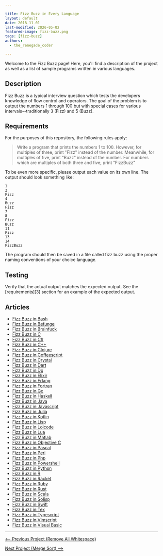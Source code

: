 ```yaml
---

title: Fizz Buzz in Every Language
layout: default
date: 2018-11-01
last-modified: 2020-05-02
featured-image: fizz-buzz.png
tags: [fizz-buzz]
authors:
  - the_renegade_coder

---
```


Welcome to the Fizz Buzz page! Here, you'll find a description of the project as well as a list of sample programs written in various languages.

## Description

Fizz Buzz is a typical interview question which tests the developers knowledge
of flow control and operators. The goal of the problem is to output the
numbers 1 through 100 but with special cases for various intervals--traditionally
3 (Fizz) and 5 (Buzz).


## Requirements

For the purposes of this repository, the following rules apply:

> Write a program that prints the numbers 1 to 100. However, for multiples of three,
> print "Fizz" instead of the number. Meanwhile, for multiples of five, print "Buzz"
> instead of the number. For numbers which are multiples of both three and five,
> print "FizzBuzz"

To be even more specific, please output each value on its own line. The output
should look something like:

```console
1
2
Fizz
4
Buzz
Fizz
7
8
Fizz
Buzz
11
Fizz
13
14
FizzBuzz
```

The program should then be saved in a file called fizz buzz using the proper
naming conventions of your choice language.


## Testing

Verify that the actual output matches the expected output. See the
[requirements][3] section for an example of the expected output.


## Articles

- [Fizz Buzz in Bash](https://sampleprograms.io/projects/fizz-buzz/bash)
- [Fizz Buzz in Befunge](https://sampleprograms.io/projects/fizz-buzz/befunge)
- [Fizz Buzz in Brainfuck](https://sampleprograms.io/projects/fizz-buzz/brainfuck)
- [Fizz Buzz in C](https://sampleprograms.io/projects/fizz-buzz/c)
- [Fizz Buzz in C#](https://sampleprograms.io/projects/fizz-buzz/c-sharp)
- [Fizz Buzz in C++](https://sampleprograms.io/projects/fizz-buzz/c-plus-plus)
- [Fizz Buzz in Clojure](https://sampleprograms.io/projects/fizz-buzz/clojure)
- [Fizz Buzz in Coffeescript](https://sampleprograms.io/projects/fizz-buzz/coffeescript)
- [Fizz Buzz in Crystal](https://sampleprograms.io/projects/fizz-buzz/crystal)
- [Fizz Buzz in Dart](https://sampleprograms.io/projects/fizz-buzz/dart)
- [Fizz Buzz in Dg](https://sampleprograms.io/projects/fizz-buzz/dg)
- [Fizz Buzz in Elixir](https://sampleprograms.io/projects/fizz-buzz/elixir)
- [Fizz Buzz in Erlang](https://sampleprograms.io/projects/fizz-buzz/erlang)
- [Fizz Buzz in Fortran](https://sampleprograms.io/projects/fizz-buzz/fortran)
- [Fizz Buzz in Go](https://sampleprograms.io/projects/fizz-buzz/go)
- [Fizz Buzz in Haskell](https://sampleprograms.io/projects/fizz-buzz/haskell)
- [Fizz Buzz in Java](https://sampleprograms.io/projects/fizz-buzz/java)
- [Fizz Buzz in Javascript](https://sampleprograms.io/projects/fizz-buzz/javascript)
- [Fizz Buzz in Julia](https://sampleprograms.io/projects/fizz-buzz/julia)
- [Fizz Buzz in Kotlin](https://sampleprograms.io/projects/fizz-buzz/kotlin)
- [Fizz Buzz in Lisp](https://sampleprograms.io/projects/fizz-buzz/lisp)
- [Fizz Buzz in Lolcode](https://sampleprograms.io/projects/fizz-buzz/lolcode)
- [Fizz Buzz in Lua](https://sampleprograms.io/projects/fizz-buzz/lua)
- [Fizz Buzz in Matlab](https://sampleprograms.io/projects/fizz-buzz/matlab)
- [Fizz Buzz in Objective C](https://sampleprograms.io/projects/fizz-buzz/objective-c)
- [Fizz Buzz in Pascal](https://sampleprograms.io/projects/fizz-buzz/pascal)
- [Fizz Buzz in Perl](https://sampleprograms.io/projects/fizz-buzz/perl)
- [Fizz Buzz in Php](https://sampleprograms.io/projects/fizz-buzz/php)
- [Fizz Buzz in Powershell](https://sampleprograms.io/projects/fizz-buzz/powershell)
- [Fizz Buzz in Python](https://sampleprograms.io/projects/fizz-buzz/python)
- [Fizz Buzz in R](https://sampleprograms.io/projects/fizz-buzz/r)
- [Fizz Buzz in Racket](https://sampleprograms.io/projects/fizz-buzz/racket)
- [Fizz Buzz in Ruby](https://sampleprograms.io/projects/fizz-buzz/ruby)
- [Fizz Buzz in Rust](https://sampleprograms.io/projects/fizz-buzz/rust)
- [Fizz Buzz in Scala](https://sampleprograms.io/projects/fizz-buzz/scala)
- [Fizz Buzz in Solisp](https://sampleprograms.io/projects/fizz-buzz/solisp)
- [Fizz Buzz in Swift](https://sampleprograms.io/projects/fizz-buzz/swift)
- [Fizz Buzz in Tex](https://sampleprograms.io/projects/fizz-buzz/tex)
- [Fizz Buzz in Typescript](https://sampleprograms.io/projects/fizz-buzz/typescript)
- [Fizz Buzz in Vimscript](https://sampleprograms.io/projects/fizz-buzz/vimscript)
- [Fizz Buzz in Visual Basic](https://sampleprograms.io/projects/fizz-buzz/visual-basic)

---

<nav class="project-nav">

<div id="prev">

[<-- Previous Project (Remove All Whitespace)](https://sampleprograms.io/projects/remove-all-whitespace)

</div>

<div id="next">

[Next Project (Merge Sort) -->](https://sampleprograms.io/projects/merge-sort)

</div>

</nav>